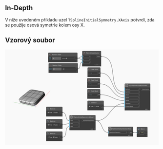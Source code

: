 ## In-Depth
V níže uvedeném příkladu uzel `TSplineInitialSymmetry.XAxis` potvrdí, zda se použije osová symetrie kolem osy X.

## Vzorový soubor

![Example](./Autodesk.DesignScript.Geometry.TSpline.TSplineInitialSymmetry.XAxis_img.jpg)
